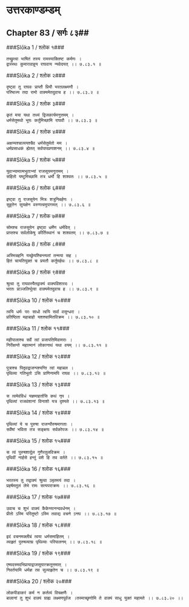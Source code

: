 उत्तरकाण्डम्डम्
===============================


## Chapter 83  / सर्गः ८३##


###Slōka 1 / श्लोक १###


    तच्छ्रुत्वा भाषितं तस्य रामस्याक्लिष्ट कर्मणः ।
    द्वास्स्थः कुमारावाहूय राघवाय न्यवेदयत् ।। ७.८३.१ ॥


###Slōka 2 / श्लोक २###


    दृष्ट्वा तु राघवः प्राप्तौ प्रियौ भरतलक्ष्मणौ ।
    परिष्वज्य तदा रामो वाक्यमेतदुवाच ह ।। ७.८३.२ ॥


###Slōka 3 / श्लोक ३###


    कृतं मया यथा तथ्यं द्विजकार्यमनुत्तमम् ।
    धर्मसेतुमथो भूयः कर्तुमिच्छामि राघवौ ।। ७.८३.३ ॥


###Slōka 4 / श्लोक ४###


    अक्षय्यश्चाव्ययश्चैव धर्मसेतुर्मतो मम ।
    धर्मप्रसाधकं ह्येतत् सर्वपापप्रणाशनम् ।। ७.८३.४ ॥


###Slōka 5 / श्लोक ५###


    युवाभ्यामात्मभूताभ्यां राजसूयमनुत्तमम् ।
    सहितो यष्टुमिच्छामि तत्र धर्मो हि शाश्वतः ।। ७.८३.५ ॥


###Slōka 6 / श्लोक ६###


    इष्ट्वा तु राजसूयेन मित्रः शत्रुनिबर्हणः ।
    सुहुतेन सुयज्ञेन वरुणत्वमुपागमत् ।। ७.८३.६ ॥


###Slōka 7 / श्लोक ७###


    सोमश्च राजसूयेन इष्ट्वा धर्मेण धर्मवित् ।
    प्राप्तश्च सर्वलोकेषु कीर्तिस्थानं च शाश्वतम् ।। ७.८३.७ ॥


###Slōka 8 / श्लोक ८###


    अस्मिन्नहनि यच्छ्रेयश्चिन्त्यतां तन्मया सह ।
    हितं चायतियुक्तं च प्रयतौ कर्तुमर्हथः ।। ७.८३.८ ॥


###Slōka 9 / श्लोक ९###


    श्रुत्वा तु राघवस्यैतद्वाक्यं वाक्यविशारदः ।
    भरतः प्राञ्जलिर्भूत्वा वाक्यमेतदुवाच ह ।। ७.८३.९ ॥


###Slōka 10 / श्लोक १०###


    त्वयि धर्मः परः साधो त्वयि सर्वा वसुन्धरा ।
    प्रतिष्ठिता महाबाहो यशश्चामितविक्रम ।। ७.८३.१० ॥


###Slōka 11 / श्लोक ११###


    महीपालाश्च सर्वे त्वां प्रजापतिमिवामराः ।
    निरीक्षन्ते महात्मानं लोकानाथं यथा वयम् ।। ७.८३.११ ॥


###Slōka 12 / श्लोक १२###


    पुत्राश्च पितृवद्राजन्पश्यन्ति त्वां महाबल ।
    पृथिव्या गतिभूतो ऽसि प्राणिनामपि राघव ।। ७.८३.१२ ॥


###Slōka 13 / श्लोक १३###


    स त्वमेवंविधं यज्ञमाहर्तासि कथं नृप ।
    पृथिव्यां राजवंशानां विनाशो यत्र दृश्यते ।। ७.८३.१३ ॥


###Slōka 14 / श्लोक १४###


    पृथिव्यां ये च पुरुषा राजन्पौरुषमागताः ।
    सर्वेषां भविता तत्र सङ्क्षयः सर्वकोपजः ।। ७.८३.१४ ॥


###Slōka 15 / श्लोक १५###


    स त्वं पुरुषशार्दूल गुणैरतुलविक्रम ।
    पृथिवीं नार्हसे हन्तुं वशे हि तव वर्तते ।। ७.८३.१५ ॥


###Slōka 16 / श्लोक १६###


    भरतस्य तु तद्वाक्यं श्रुत्वा ऽमृतमयं तदा ।
    प्रहर्षमतुलं लेभे रामः सत्यपराक्रमः ।। ७.८३.१६ ॥


###Slōka 17 / श्लोक १७###


    उवाच च शुभं वाक्यं कैकेय्यानन्दवर्धनम् ।
    प्रीतो ऽस्मि परितुष्टो ऽस्मि तवाद्य वचने ऽनघ ।। ७.८३.१७ ॥


###Slōka 18 / श्लोक १८###


    इदं वचनमक्लीबं त्वया धर्मसमाहितम् ।
    व्याहृतं पुरुषव्याघ्र पृथिव्याः परिपालनम् ।। ७.८३.१८ ॥


###Slōka 19 / श्लोक १९###


    एष्यदस्मदभिप्रायाद्राजसूयात्क्रतूत्तमात् ।
    निवर्तयामि धर्मज्ञ तव सुव्याहृतेन च ।। ७.८३.१९ ॥


###Slōka 20 / श्लोक २०###


    लोकपीडाकरं कर्म न कर्तव्यं विचक्षणैः ।
    बालानां तु शुभं वाक्यं ग्राह्य लक्ष्मणपूर्वज ।तस्माच्छृणोमि ते वाक्यं साधु युक्तं महामते ।। ७.८३.२० ।।


